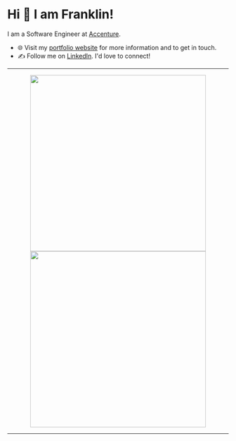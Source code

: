 
# Hi 👋 I am Franklin! 
I am a Software Engineer at [Accenture](https:/accenture.com/).

- 🌐 Visit my [portfolio website](https://franklingomez.dev/) for more information and to get in touch.
- ✍️ Follow me on [LinkedIn](https://pr2tik1.medium.com/). I'd love to connect!

---

<p align="center">
  <img src="https://github-readme-stats.vercel.app/api?username=frankgomezdev&show_icons=true&theme=bear" width="400">
  <img src="https://github-readme-streak-stats.herokuapp.com?user=frankgomezdev&theme=dark&hide_border=true" width="400">
</p>

---
